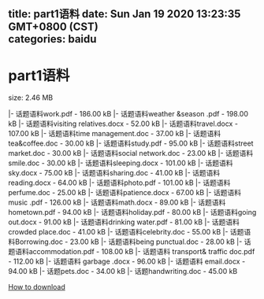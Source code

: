 
title: part1语料
date: Sun Jan 19 2020 13:23:35 GMT+0800 (CST)    
categories: baidu
---

# part1语料
size: 2.46 MB
 
 
|- 话题语料work.pdf - 186.00 kB
|- 话题语料weather &season .pdf - 198.00 kB
|- 话题语料visiting relatives.docx - 52.00 kB
|- 话题语料travel.docx - 107.00 kB
|- 话题语料time management.doc - 37.00 kB
|- 话题语料tea&coffee.doc - 30.00 kB
|- 话题语料study.pdf - 95.00 kB
|- 话题语料street market.doc - 30.00 kB
|- 话题语料social network.doc - 23.00 kB
|- 话题语料smile.doc - 30.00 kB
|- 话题语料sleeping.docx - 101.00 kB
|- 话题语料sky.docx - 75.00 kB
|- 话题语料sharing.doc - 41.00 kB
|- 话题语料reading.docx - 64.00 kB
|- 话题语料photo.pdf - 101.00 kB
|- 话题语料perfume.doc - 25.00 kB
|- 话题语料patience.docx - 67.00 kB
|- 话题语料music .pdf - 126.00 kB
|- 话题语料math.docx - 89.00 kB
|- 话题语料hometown.pdf - 94.00 kB
|- 话题语料holiday.pdf - 80.00 kB
|- 话题语料going out.docx - 91.00 kB
|- 话题语料drinking water.pdf - 81.00 kB
|- 话题语料crowded place.doc - 41.00 kB
|- 话题语料celebrity.doc - 55.00 kB
|- 话题语料Borrowing.doc - 23.00 kB
|- 话题语料being punctual.doc - 28.00 kB
|- 话题语料accommodation.pdf - 108.00 kB
|- 话题语料 transport& traffic doc.pdf - 112.00 kB
|- 话题语料 garbage .docx - 96.00 kB
|- 话题语料 email.docx - 94.00 kB
|- 话题pets.doc - 34.00 kB
|- 话题handwriting.doc - 45.00 kB

[How to download](https://bpcam.bemobtrk.com/go/2ceec3aa-1ca2-46d6-b9ff-aaa5c184517c?jno=590)